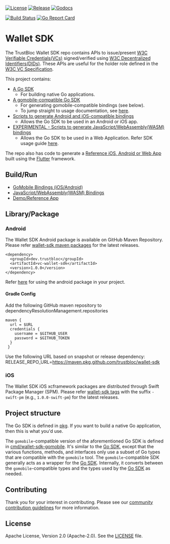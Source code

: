 [![License](https://img.shields.io/badge/License-Apache%202.0-blue.svg)](https://raw.githubusercontent.com/trustbloc/agent-sdk/main/LICENSE)
[![Release](https://img.shields.io/github/release/trustbloc/wallet-sdk.svg?style=flat-square)](https://github.com/trustbloc/wallet-sdk/releases/latest)
[![Godocs](https://img.shields.io/badge/godoc-reference-blue.svg)](https://godoc.org/github.com/trustbloc/wallet-sdk)

[![Build Status](https://github.com/trustbloc/wallet-sdk/actions/workflows/build.yml/badge.svg?branch=main)](https://github.com/trustbloc/wallet-sdk/actions/workflows/build.yml)
[![Go Report Card](https://goreportcard.com/badge/github.com/trustbloc/wallet-sdk)](https://goreportcard.com/report/github.com/trustbloc/wallet-sdk)


# Wallet SDK

The TrustBloc Wallet SDK repo contains APIs to issue/present [W3C Verifiable Credentials(VCs)](https://www.w3.org/TR/vc-data-model/) signed/verified using [W3C Decentralized Identifiers(DIDs)](https://www.w3.org/TR/did-core/). These APIs are useful for the holder role defined in the [W3C VC Specification](https://www.w3.org/TR/vc-data-model/#dfn-holders).

This project contains:
- [A Go SDK](pkg)
  - For building native Go applications.
- [A gomobile-compatible Go SDK](cmd/wallet-sdk-gomobile)
  - For generating gomobile-compatible bindings (see below).
  - To jump straight to usage documentation, see [here](cmd/wallet-sdk-gomobile/docs/usage.md).
- [Scripts to generate Android and iOS-compatible bindings](cmd/wallet-sdk-gomobile/README.md)
  - Allows the Go SDK to be used in an Android or iOS app.
- [EXPERIMENTAL - Scripts to generate JavaScript/WebAssembly(WASM) bindings](cmd/wallet-sdk-js/README.md)
  - Allows the Go SDK to be used in a Web Application. Refer SDK usage guide [here](cmd/wallet-sdk-js/docs/usage.md).

The repo also has code to generate a [Reference iOS, Android or Web App](demo/app/) built using the [Flutter](https://flutter.dev/) framework.

## Build/Run
- [GoMobile Bindings (iOS/Android)](cmd/wallet-sdk-gomobile/README.md)
- [JavaScript/WebAssembly(WASM) Bindings](cmd/wallet-sdk-js/README.md)
- [Demo/Reference App](demo/app/README.md)

## Library/Package

### Android
The Wallet SDK Android package is available on GitHub Maven Repository. Please refer 
[wallet-sdk maven packages](https://github.com/trustbloc/wallet-sdk/packages/1769347) for the latest releases.

```
<dependency>
  <groupId>dev.trustbloc</groupId>
  <artifactId>vc-wallet-sdk</artifactId>
  <version>1.0.0</version>
</dependency>
```

Refer [here](./cmd/wallet-sdk-gomobile/README.md#helpful-tips) for using the android package in your project.

#### Gradle Config

Add the following GitHub maven repository to dependencyResolutionManagement.repositories
```
maven {
  url = $URL
  credentials {
    username = $GITHUB_USER
    password = $GITHUB_TOKEN
  }
 }
```

Use the following URL based on snapshot or release dependency:
RELEASE_REPO_URL=https://maven.pkg.github.com/trustbloc/wallet-sdk

### iOS
The Wallet SDK iOS xcframework packages are distributed through Swift Package Manager (SPM). Please refer
[wallet-sdk tags](https://github.com/trustbloc/wallet-sdk/tags) with the suffix `-swift-pm` (e.g., `1.0.0-swift-pm`) for the
latest releases.

## Project structure

The Go SDK is defined in [pkg](pkg). If you want to build a native Go application, then this is what you'd use.

The `gomobile`-compatible version of the aforementioned Go SDK is defined in [cmd/wallet-sdk-gomobile](cmd/wallet-sdk-gomobile). It's similar to the [Go SDK](pkg), except that the various functions, methods, and interfaces only use a subset of Go types that are compatible with the `gomobile` tool. The `gomobile`-compatible SDK generally acts as a wrapper for the [Go SDK](pkg). Internally, it converts between the `gomobile`-compatible types and the types used by the [Go SDK](pkg) as needed.

## Contributing
Thank you for your interest in contributing. Please see our
[community contribution guidelines](https://github.com/trustbloc/community/blob/main/CONTRIBUTING.md) for more information.

## License
Apache License, Version 2.0 (Apache-2.0). See the [LICENSE](LICENSE) file.
